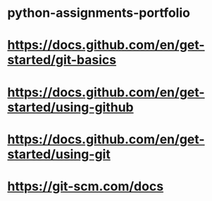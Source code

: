# python-assignments-portfolio
# https://docs.github.com/en/get-started/git-basics
# https://docs.github.com/en/get-started/using-github
# https://docs.github.com/en/get-started/using-git
# https://git-scm.com/docs
